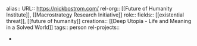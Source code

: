 alias::
URL:: https://nickbostrom.com/
rel-org:: [[Future of Humanity Institute]], [[Macrostrategy Research Initiative]] 
role::
fields:: [[existential threat]], [[future of humanity]] 
creations:: [[Deep Utopia - Life and Meaning in a Solved World]] 
tags:: person
rel-projects::


-